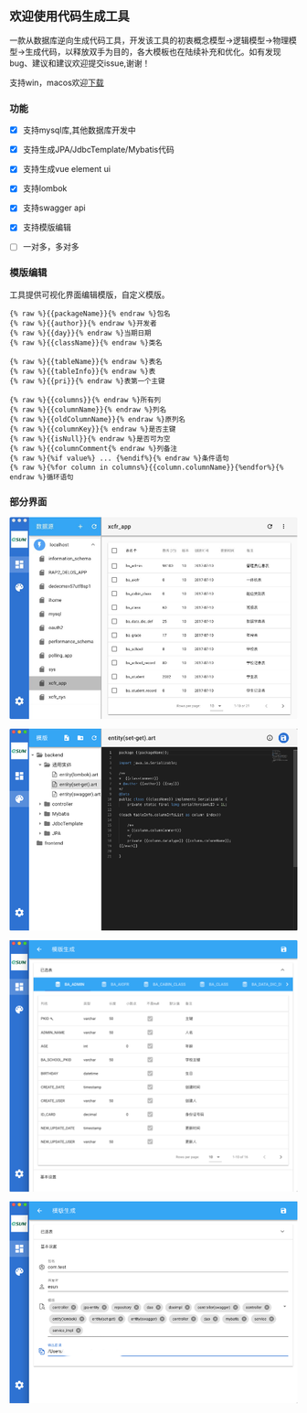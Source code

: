 ## 欢迎使用代码生成工具

一款从数据库逆向生成代码工具，开发该工具的初衷概念模型->逻辑模型->物理模型->生成代码，以释放双手为目的，各大模板也在陆续补充和优化。如有发现bug、建议和建议欢迎提交issue,谢谢！

支持win，macos欢迎[下载](https://github.com/eshun/pandora-doc/releases)

### 功能

- [x] 支持mysql库,其他数据库开发中
- [x] 支持生成JPA/JdbcTemplate/Mybatis代码
- [x] 支持生成vue element ui
- [x] 支持lombok
- [x] 支持swagger api
- [x] 支持模版编辑
- [ ] 一对多，多对多


### 模版编辑

工具提供可视化界面编辑模版，自定义模版。
```
{% raw %}{{packageName}}{% endraw %}包名
{% raw %}{{author}}{% endraw %}开发者
{% raw %}{{day}}{% endraw %}当期日期
{% raw %}{{className}}{% endraw %}类名

{% raw %}{{tableName}}{% endraw %}表名
{% raw %}{{tableInfo}}{% endraw %}表
{% raw %}{{pri}}{% endraw %}表第一个主键

{% raw %}{{columns}}{% endraw %}所有列
{% raw %}{{columnName}}{% endraw %}列名
{% raw %}{{oldColumnName}}{% endraw %}原列名
{% raw %}{{columnKey}}{% endraw %}是否主键
{% raw %}{{isNull}}{% endraw %}是否可为空
{% raw %}{{columnComment{% endraw %}列备注
{% raw %}{%if value%} ... {%endif%}{% endraw %}条件语句
{% raw %}{%for column in columns%}{{column.columnName}}{%endfor%}{% endraw %}循环语句
```

### 部分界面

![head](images/1.jpeg)

![head](images/2.png)

![head](images/3.png)

![head](images/4.png)
